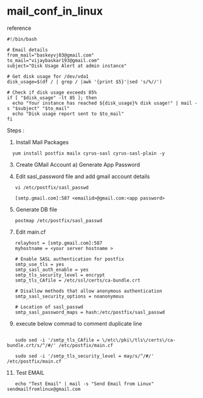# mail_conf_in_linux

reference
~~~
#!/bin/bash

# Email details
from_mail="baskeyvj03@gmail.com"
to_mail="vijaybaskar193@gmail.com"
subject="Disk Usage Alert at admin instance"

# Get disk usage for /dev/vda1
disk_usage=$(df / | grep / |awk '{print $5}'|sed 's/%//')

# Check if disk usage exceeds 85%
if [ "$disk_usage" -lt 85 ]; then
  echo "Your instance has reached ${disk_usage}% disk usage!" | mail -s "$subject" "$to_mail"
  echo "Disk usage report sent to $to_mail"
fi
~~~


Steps :

1. Install Mail Packages
 ~~~  
   yum install postfix mailx cyrus-sasl cyrus-sasl-plain -y
~~~
3. Create GMail Account
   a) Generate App Password

4. Edit sasl_password file and add gmail account details
~~~
   vi /etc/postfix/sasl_passwd
~~~
~~~
   [smtp.gmail.com]:587 <emailid>@gmail.com:<app password>
~~~
5. Generate DB file
~~~
   postmap /etc/postfix/sasl_passwd
~~~
7. Edit main.cf
~~~
   relayhost = [smtp.gmail.com]:587
   myhostname = <your server hostname >
   
   # Enable SASL authentication for postfix
   smtp_use_tls = yes                                                                                 
   smtp_sasl_auth_enable = yes   
   smtp_tls_security_level = encrypt
   smtp_tls_CAfile = /etc/ssl/certs/ca-bundle.crt
   
   # Disallow methods that allow anonymous authentication
   smtp_sasl_security_options = noanonymous    
   
   # Location of sasl_passwd   
   smtp_sasl_password_maps = hash:/etc/postfix/sasl_passwd
~~~
9. execute below commad to comment duplicate line
~~~
    
   sudo sed -i '/smtp_tls_CAfile = \/etc\/pki\/tls\/certs\/ca-bundle.crt/s/^/#/' /etc/postfix/main.cf
~~~
~~~
   sudo sed -i '/smtp_tls_security_level = may/s/^/#/' /etc/postfix/main.cf
~~~

11. Test EMAIL
~~~
   echo "Test Email" | mail -s "Send Email from Linux" sendmailfromlinux@gmail.com
~~~
